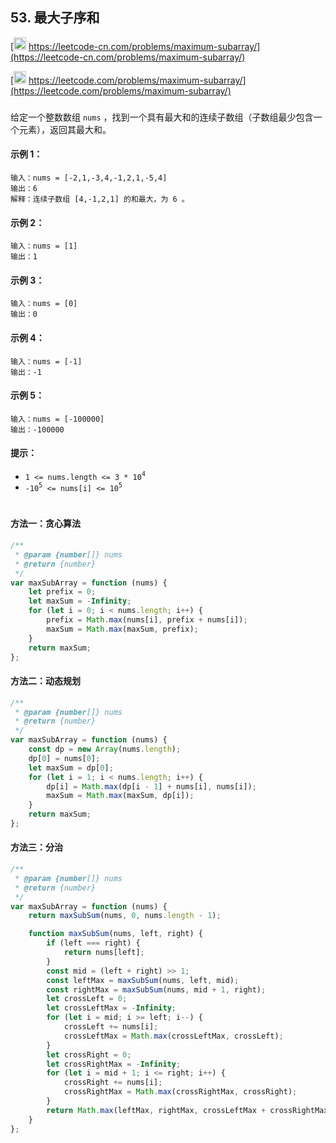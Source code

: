 ## 53. 最大子序和

[<img src="https://static.leetcode-cn.com/cn-mono-assets/production/assets/logo-dark-cn.c42314a8.svg" height="20" /> https://leetcode-cn.com/problems/maximum-subarray/](https://leetcode-cn.com/problems/maximum-subarray/)

[<img src="https://assets.leetcode.com/static_assets/public/webpack_bundles/images/logo-dark.e99485d9b.svg" height="20"/> https://leetcode.com/problems/maximum-subarray/](https://leetcode.com/problems/maximum-subarray/)

###

给定一个整数数组 `nums` ，找到一个具有最大和的连续子数组（子数组最少包含一个元素），返回其最大和。

#### 示例 1：

```
输入：nums = [-2,1,-3,4,-1,2,1,-5,4]
输出：6
解释：连续子数组 [4,-1,2,1] 的和最大，为 6 。
```

#### 示例 2：

```
输入：nums = [1]
输出：1
```

#### 示例 3：

```
输入：nums = [0]
输出：0
```

#### 示例 4：

```
输入：nums = [-1]
输出：-1
```

#### 示例 5：

```
输入：nums = [-100000]
输出：-100000
```

#### 提示：

-   `1 <= nums.length <= 3 * 10`<sup>`4`</sup>
-   `-10`<sup>`5`</sup>` <= nums[i] <= 10`<sup>`5`</sup>

#

#### 方法一：贪心算法

```js
/**
 * @param {number[]} nums
 * @return {number}
 */
var maxSubArray = function (nums) {
    let prefix = 0;
    let maxSum = -Infinity;
    for (let i = 0; i < nums.length; i++) {
        prefix = Math.max(nums[i], prefix + nums[i]);
        maxSum = Math.max(maxSum, prefix);
    }
    return maxSum;
};
```

#### 方法二：动态规划

```js
/**
 * @param {number[]} nums
 * @return {number}
 */
var maxSubArray = function (nums) {
    const dp = new Array(nums.length);
    dp[0] = nums[0];
    let maxSum = dp[0];
    for (let i = 1; i < nums.length; i++) {
        dp[i] = Math.max(dp[i - 1] + nums[i], nums[i]);
        maxSum = Math.max(maxSum, dp[i]);
    }
    return maxSum;
};
```

#### 方法三：分治

```js
/**
 * @param {number[]} nums
 * @return {number}
 */
var maxSubArray = function (nums) {
    return maxSubSum(nums, 0, nums.length - 1);

    function maxSubSum(nums, left, right) {
        if (left === right) {
            return nums[left];
        }
        const mid = (left + right) >> 1;
        const leftMax = maxSubSum(nums, left, mid);
        const rightMax = maxSubSum(nums, mid + 1, right);
        let crossLeft = 0;
        let crossLeftMax = -Infinity;
        for (let i = mid; i >= left; i--) {
            crossLeft += nums[i];
            crossLeftMax = Math.max(crossLeftMax, crossLeft);
        }
        let crossRight = 0;
        let crossRightMax = -Infinity;
        for (let i = mid + 1; i <= right; i++) {
            crossRight += nums[i];
            crossRightMax = Math.max(crossRightMax, crossRight);
        }
        return Math.max(leftMax, rightMax, crossLeftMax + crossRightMax);
    }
};
```
